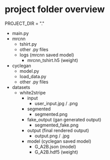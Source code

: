 # project folder overview

PROJECT_DIR = "."

- main.py
- mrcnn
  - tshirt.py
  - other .py files
  - logs (mrcnn saved model)
    - mrcnn_tshirt.h5 (weight)
- cyclegan
  - model.py
  - load_data.py
  - other .py files
- datasets
  - white2stripe
    - input
      - user_input.jpg / .png
    - segmented
      - segmented.png
    - fake_output (gan generated output)
      - segmented_fake.png
    - output (final rendered output)
      - output.png / .jpg
    - model (cyclegan saved model)
      - G_A2B.json (model)
      - G_A2B.hdf5 (weight)